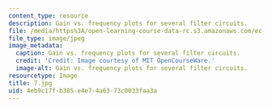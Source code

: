 ```yaml
---
content_type: resource
description: Gain vs. frequency plots for several filter circuits.
file: /media/https%3A/open-learning-course-data-rc.s3.amazonaws.com/ec-s06-practical-electronics-fall-2004/4eb9c17fb385e4e74a6373c0033faa3a_7.jpg
file_type: image/jpeg
image_metadata:
  caption: Gain vs. frequency plots for several filter circuits.
  credit: 'Credit: Image courtesy of MIT OpenCourseWare.'
  image-alt: Gain vs. frequency plots for several filter circuits.
resourcetype: Image
title: 7.jpg
uid: 4eb9c17f-b385-e4e7-4a63-73c0033faa3a
---
```

